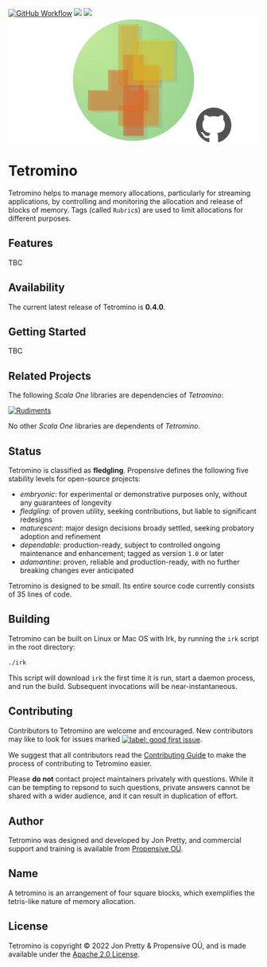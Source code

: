 [<img alt="GitHub Workflow" src="https://img.shields.io/github/workflow/status/propensive/tetromino/Build/main?style=for-the-badge" height="24">](https://github.com/propensive/tetromino/actions)
[<img src="https://img.shields.io/maven-central/v/com.propensive/tetromino-core?color=2465cd&style=for-the-badge" height="24">](https://search.maven.org/artifact/com.propensive/tetromino-core)
[<img src="https://img.shields.io/discord/633198088311537684?color=8899f7&label=DISCORD&style=for-the-badge" height="24">](https://discord.gg/7b6mpF6Qcf)
<img src="/doc/images/github.png" valign="middle">

# Tetromino

Tetromino helps to manage memory allocations, particularly for streaming applications, by controlling and monitoring the allocation and release of
blocks of memory. Tags (called `Rubric`s) are used to limit allocations for different purposes.

## Features

TBC


## Availability

The current latest release of Tetromino is __0.4.0__.

## Getting Started

TBC


## Related Projects

The following _Scala One_ libraries are dependencies of _Tetromino_:

[![Rudiments](https://github.com/propensive/rudiments/raw/main/doc/images/128x128.png)](https://github.com/propensive/rudiments/) &nbsp;

No other _Scala One_ libraries are dependents of _Tetromino_.

## Status

Tetromino is classified as __fledgling__. Propensive defines the following five stability levels for open-source projects:

- _embryonic_: for experimental or demonstrative purposes only, without any guarantees of longevity
- _fledgling_: of proven utility, seeking contributions, but liable to significant redesigns
- _maturescent_: major design decisions broady settled, seeking probatory adoption and refinement
- _dependable_: production-ready, subject to controlled ongoing maintenance and enhancement; tagged as version `1.0` or later
- _adamantine_: proven, reliable and production-ready, with no further breaking changes ever anticipated

Tetromino is designed to be _small_. Its entire source code currently consists of 35 lines of code.

## Building

Tetromino can be built on Linux or Mac OS with Irk, by running the `irk` script in the root directory:
```sh
./irk
```

This script will download `irk` the first time it is run, start a daemon process, and run the build. Subsequent
invocations will be near-instantaneous.

## Contributing

Contributors to Tetromino are welcome and encouraged. New contributors may like to look for issues marked
<a href="https://github.com/propensive/tetromino/labels/good%20first%20issue"><img alt="label: good first issue"
src="https://img.shields.io/badge/-good%20first%20issue-67b6d0.svg" valign="middle"></a>.

We suggest that all contributors read the [Contributing Guide](/contributing.md) to make the process of
contributing to Tetromino easier.

Please __do not__ contact project maintainers privately with questions. While it can be tempting to repsond to
such questions, private answers cannot be shared with a wider audience, and it can result in duplication of
effort.

## Author

Tetromino was designed and developed by Jon Pretty, and commercial support and training is available from
[Propensive O&Uuml;](https://propensive.com/).



## Name

A tetromino is an arrangement of four square blocks, which exemplifies the tetris-like nature of memory allocation.

## License

Tetromino is copyright &copy; 2022 Jon Pretty & Propensive O&Uuml;, and is made available under the
[Apache 2.0 License](/license.md).
